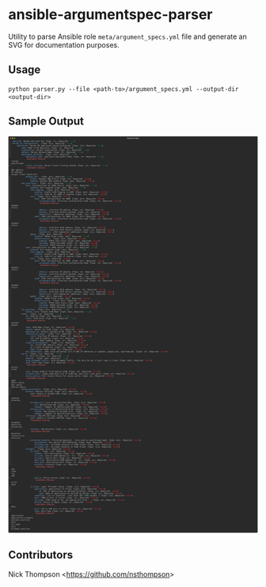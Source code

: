# ansible-argumentspec-parser

Utility to parse Ansible role `meta/argument_specs.yml` file and generate an SVG for documentation purposes.

## Usage

```shell
python parser.py --file <path-to>/argument_specs.yml --output-dir <output-dir>
```

## Sample Output

![Argument Spec](assets/configure_meraki_mx.svg)

## Contributors

Nick Thompson <<https://github.com/nsthompson>>

